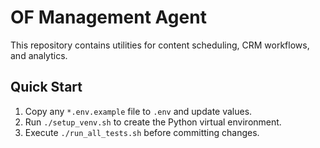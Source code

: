 # OF Management Agent

This repository contains utilities for content scheduling, CRM workflows, and analytics.

## Quick Start

1. Copy any `*.env.example` file to `.env` and update values.
2. Run `./setup_venv.sh` to create the Python virtual environment.
3. Execute `./run_all_tests.sh` before committing changes.
